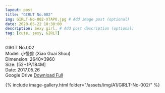 ```yaml
---
layout: post
title: "GIRLT No.002"
img: GIRLT-No-002-XTAPO.jpg # Add image post (optional)
date: 2020-05-22 10:30:00
description: Sexy girl. # Add post description (optional)
tag: [cute, sexy, GIRLT]
---
```

GIRLT No.002  
Model: 小怪兽 (Xiao Guai Shou)  
Dimension: 2640×3960  
Size: [52+1P/184M]  
Date: 2017.05.26  
Google Drive [Download Full](http://gestyy.com/e0HKL2)

{% include image-gallery.html folder="/assets/img/A1/GIRLT-No-002/" %}
